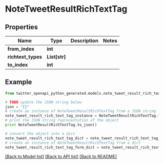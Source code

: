 # NoteTweetResultRichTextTag


## Properties

Name | Type | Description | Notes
------------ | ------------- | ------------- | -------------
**from_index** | **int** |  | 
**richtext_types** | **List[str]** |  | 
**to_index** | **int** |  | 

## Example

```python
from twitter_openapi_python_generated.models.note_tweet_result_rich_text_tag import NoteTweetResultRichTextTag

# TODO update the JSON string below
json = "{}"
# create an instance of NoteTweetResultRichTextTag from a JSON string
note_tweet_result_rich_text_tag_instance = NoteTweetResultRichTextTag.from_json(json)
# print the JSON string representation of the object
print NoteTweetResultRichTextTag.to_json()

# convert the object into a dict
note_tweet_result_rich_text_tag_dict = note_tweet_result_rich_text_tag_instance.to_dict()
# create an instance of NoteTweetResultRichTextTag from a dict
note_tweet_result_rich_text_tag_form_dict = note_tweet_result_rich_text_tag.from_dict(note_tweet_result_rich_text_tag_dict)
```
[[Back to Model list]](../README.md#documentation-for-models) [[Back to API list]](../README.md#documentation-for-api-endpoints) [[Back to README]](../README.md)


